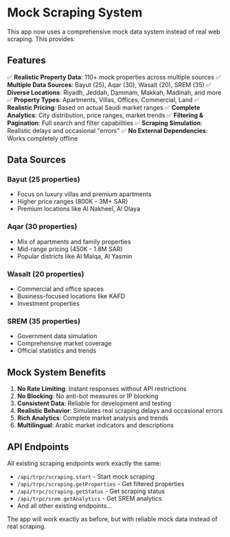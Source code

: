 # Mock Scraping System

This app now uses a comprehensive mock data system instead of real web scraping. This provides:

## Features

✅ **Realistic Property Data**: 110+ mock properties across multiple sources
✅ **Multiple Data Sources**: Bayut (25), Aqar (30), Wasalt (20), SREM (35)
✅ **Diverse Locations**: Riyadh, Jeddah, Dammam, Makkah, Madinah, and more
✅ **Property Types**: Apartments, Villas, Offices, Commercial, Land
✅ **Realistic Pricing**: Based on actual Saudi market ranges
✅ **Complete Analytics**: City distribution, price ranges, market trends
✅ **Filtering & Pagination**: Full search and filter capabilities
✅ **Scraping Simulation**: Realistic delays and occasional "errors"
✅ **No External Dependencies**: Works completely offline

## Data Sources

### Bayut (25 properties)
- Focus on luxury villas and premium apartments
- Higher price ranges (800K - 3M+ SAR)
- Premium locations like Al Nakheel, Al Olaya

### Aqar (30 properties) 
- Mix of apartments and family properties
- Mid-range pricing (450K - 1.8M SAR)
- Popular districts like Al Malqa, Al Yasmin

### Wasalt (20 properties)
- Commercial and office spaces
- Business-focused locations like KAFD
- Investment properties

### SREM (35 properties)
- Government data simulation
- Comprehensive market coverage
- Official statistics and trends

## Mock System Benefits

1. **No Rate Limiting**: Instant responses without API restrictions
2. **No Blocking**: No anti-bot measures or IP blocking
3. **Consistent Data**: Reliable for development and testing
4. **Realistic Behavior**: Simulates real scraping delays and occasional errors
5. **Rich Analytics**: Complete market analysis and trends
6. **Multilingual**: Arabic market indicators and descriptions

## API Endpoints

All existing scraping endpoints work exactly the same:
- `/api/trpc/scraping.start` - Start mock scraping
- `/api/trpc/scraping.getProperties` - Get filtered properties
- `/api/trpc/scraping.getStatus` - Get scraping status
- `/api/trpc/srem.getAnalytics` - Get SREM analytics
- And all other existing endpoints...

The app will work exactly as before, but with reliable mock data instead of real scraping.